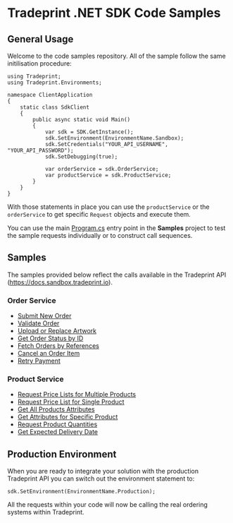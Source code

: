 ﻿# Tradeprint .NET SDK Code Samples

## General Usage

Welcome to the code samples repository. All of the sample follow the same initilisation procedure:
```
using Tradeprint;
using Tradeprint.Environments;

namespace ClientApplication
{
    static class SdkClient
    {
        public async static void Main()
        {
            var sdk = SDK.GetInstance();
            sdk.SetEnvironment(EnvironmentName.Sandbox);
            sdk.SetCredentials("YOUR_API_USERNAME", "YOUR_API_PASSWORD");
            sdk.SetDebugging(true);

            var orderService = sdk.OrderService;
            var productService = sdk.ProductService; 
        }
    }
}
```
With those statements in place you can use the `productService` or the `orderService` to get specific `Request` objects and execute them.

You can use the main [Program.cs](Program.cs) entry point in the **Samples** project to test the sample requests individually or to construct call sequences.

## Samples

The samples provided below reflect the calls available in the Tradeprint API (https://docs.sandbox.tradeprint.io).

### Order Service

* [Submit New Order](SubmitNewOrderSample.cs)
* [Validate Order](TODO)
* [Upload or Replace Artwork](TODO)
* [Get Order Status by ID](GetOrderStatusByIdSample.cs)
* [Fetch Orders by References](TODO)
* [Cancel an Order Item](TODO)
* [Retry Payment](TODO)

### Product Service

* [Request Price Lists for Multiple Products](TODO)
* [Request Price List for Single Product](TODO)
* [Get All Products Attributes](TODO)
* [Get Attributes for Specific Product](TODO)
* [Request Product Quantities](TODO)
* [Get Expected Delivery Date](TODO)

## Production Environment

When you are ready to integrate your solution with the production Tradeprint API you can switch out the environment statement to:
```
sdk.SetEnvironment(EnvironmentName.Production);
```
All the requests within your code will now be calling the real ordering systems within Tradeprint.
